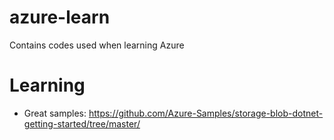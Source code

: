 # azure-learn
Contains codes used when learning Azure

# Learning
- Great samples: https://github.com/Azure-Samples/storage-blob-dotnet-getting-started/tree/master/
